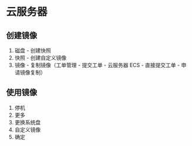 # 云服务器

## 创建镜像

1. 磁盘 - 创建快照
2. 快照 - 创建自定义镜像
3. 镜像 - 复制镜像（工单管理 - 提交工单 - 云服务器 ECS - 直接提交工单 - 申请镜像复制）

## 使用镜像

1. 停机
2. 更多
3. 更换系统盘
4. 自定义镜像
5. 确定
